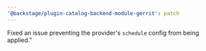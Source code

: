 ```yaml
---
'@backstage/plugin-catalog-backend-module-gerrit': patch
---
```


Fixed an issue preventing the provider's `schedule` config from being applied."
